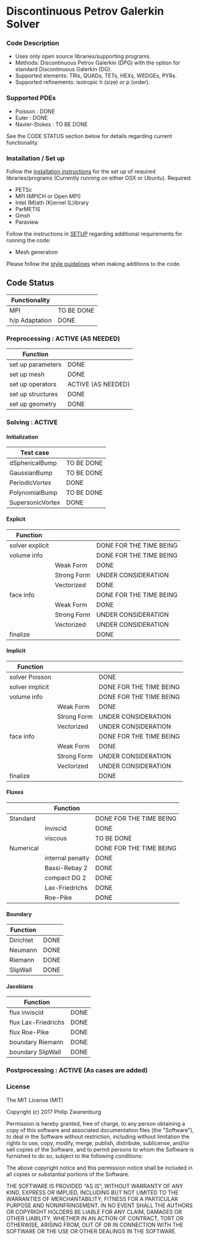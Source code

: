 # Discontinuous Petrov Galerkin Solver

### Code Description
- Uses only open source libraries/supporting programs.
- Methods: Discontinuous Petrov Galerkin (DPG) with the option for standard Discontinuous Galerkin (DG).
- Supported elements: TRIs, QUADs, TETs, HEXs, WEDGEs, PYRs.
- Supported refinements: isotropic h (size) or p (order).

### Supported PDEs
- Poisson       : DONE
- Euler         : DONE
- Navier-Stokes : TO BE DONE

See the CODE STATUS section below for details regarding current functionality.

### Installation / Set up
Follow the [installation instructions](INSTALL.md) for the set up of required libraries/programs (Currently running on
either OSX or Ubuntu). Required:
- PETSc
- MPI (MPICH or Open MPI)
- Intel (M)ath (K)ernel (L)ibrary
- ParMETIS
- Gmsh
- Paraview

Follow the instructions in [SETUP](SETUP.md) regarding additional requirements for running the code:
- Mesh generation

Please follow the [style guidelines](STYLE.md) when making additions to the code.


## Code Status
| Functionality  |            |
|----------------|------------|
| MPI            | TO BE DONE |
| h/p Adaptation | DONE       |

### Preprocessing : ACTIVE (AS NEEDED)
| Function          |                    |
|-------------------|--------------------|
| set up parameters | DONE               |
| set up mesh       | DONE               |
| set up operators  | ACTIVE (AS NEEDED) |
| set up structures | DONE               |
| set up geometry   | DONE               |

### Solving : ACTIVE
#### Initialization
| Test case        |            |
|------------------|------------|
| dSphericalBump   | TO BE DONE |
| GaussianBump     | TO BE DONE |
| PeriodicVortex   | DONE       |
| PolynomialBump   | TO BE DONE |
| SupersonicVortex | DONE       |

#### Explicit
| Function        |             |                         |
|-----------------|-------------|-------------------------|
| solver explicit |             | DONE FOR THE TIME BEING |
| volume info     |             | DONE FOR THE TIME BEING |
|                 | Weak Form   | DONE                    |
|                 | Strong Form | UNDER CONSIDERATION     |
|                 | Vectorized  | DONE                    |
| face info       |             | DONE FOR THE TIME BEING |
|                 | Weak Form   | DONE                    |
|                 | Strong Form | UNDER CONSIDERATION     |
|                 | Vectorized  | UNDER CONSIDERATION     |
| finalize        |             | DONE                    |

#### Implicit
| Function        |             |                         |
|-----------------|-------------|-------------------------|
| solver Poisson  |             | DONE                    |
| solver implicit |             | DONE FOR THE TIME BEING |
| volume info     |             | DONE FOR THE TIME BEING |
|                 | Weak Form   | DONE                    |
|                 | Strong Form | UNDER CONSIDERATION     |
|                 | Vectorized  | UNDER CONSIDERATION     |
| face info       |             | DONE FOR THE TIME BEING |
|                 | Weak Form   | DONE                    |
|                 | Strong Form | UNDER CONSIDERATION     |
|                 | Vectorized  | UNDER CONSIDERATION     |
| finalize        |             | DONE                    |

#### Fluxes
|           | Function         |                         |
|-----------|------------------|-------------------------|
| Standard  |                  | DONE FOR THE TIME BEING |
|           | inviscid         | DONE                    |
|           | viscous          | TO BE DONE              |
| Numerical |                  | DONE FOR THE TIME BEING |
|           | internal penalty | DONE                    |
|           | Bassi-Rebay 2    | DONE                    |
|           | compact DG 2     | DONE                    |
|           | Lax-Friedrichs   | DONE                    |
|           | Roe-Pike         | DONE                    |

#### Boundary
| Function  |      |
|-----------|------|
| Dirichlet | DONE |
| Neumann   | DONE |
| Riemann   | DONE |
| SlipWall  | DONE |

#### Jacobians
| Function            |      |
|---------------------|------|
| flux inviscid       | DONE |
| flux Lax-Friedrichs | DONE |
| flux Roe-Pike       | DONE |
| boundary Riemann    | DONE |
| boundary SlipWall   | DONE |


### Postprocessing : ACTIVE (As cases are added)


### License
The MIT License (MIT)

Copyright (c) 2017 Philip Zwanenburg

Permission is hereby granted, free of charge, to any person obtaining a copy of this software and associated
documentation files (the "Software"), to deal in the Software without restriction, including without limitation the
rights to use, copy, modify, merge, publish, distribute, sublicense, and/or sell copies of the Software, and to permit
persons to whom the Software is furnished to do so, subject to the following conditions:

The above copyright notice and this permission notice shall be included in all copies or substantial portions of the
Software.

THE SOFTWARE IS PROVIDED "AS IS", WITHOUT WARRANTY OF ANY KIND, EXPRESS OR IMPLIED, INCLUDING BUT NOT LIMITED TO THE
WARRANTIES OF MERCHANTABILITY, FITNESS FOR A PARTICULAR PURPOSE AND NONINFRINGEMENT. IN NO EVENT SHALL THE AUTHORS OR
COPYRIGHT HOLDERS BE LIABLE FOR ANY CLAIM, DAMAGES OR OTHER LIABILITY, WHETHER IN AN ACTION OF CONTRACT, TORT OR
OTHERWISE, ARISING FROM, OUT OF OR IN CONNECTION WITH THE SOFTWARE OR THE USE OR OTHER DEALINGS IN THE SOFTWARE.

